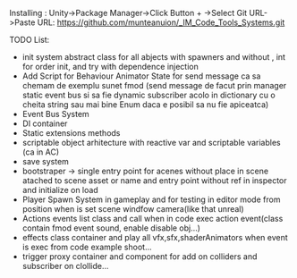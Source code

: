Installing : Unity->Package Manager->Click Button + ->Select Git URL->Paste URL: https://github.com/munteanuion/_IM_Code_Tools_Systems.git

TODO List:

* init system abstract class for all abjects with spawners and without , int for order init, and try with dependence injection
* Add Script for Behaviour Animator State for send message ca sa chemam de exemplu sunet fmod (send message de facut prin manager static event bus si sa fie dynamic subscriber acolo in dictionary cu o cheita string sau mai bine Enum daca e posibil sa nu fie apiceatca)
* Event Bus System
* DI container
* Static extensions methods
* scriptable object arhitecture with reactive var and scriptable variables (ca in AC)
* save system
* bootstraper -> single entry point for acenes without place in scene atached to scene asset or name and entry point without ref in inspector and initialize on load
* Player Spawn System in gameplay and for testing in editor mode from position when is set scene windfow camera(like that unreal)
* Actions events list class and call when in code exec action event(class contain fmod event sound, enable disable obj...)
* effects class container and play all vfx,sfx,shaderAnimators when event is exec from code example shoot...
* trigger proxy container and component for add on colliders and subscriber on clollide...
